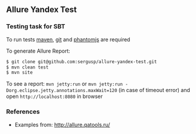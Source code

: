 [phantomjs]: http://phantomjs.org/download.html
[maven]: http://maven.apache.org/
[git]: http://git-scm.com/

## Allure Yandex Test

### Testing task for SBT

To run tests [maven][maven], [git][git] and [phantomjs][phantomjs] are required

To generate Allure Report:

```bash
$ git clone git@github.com:sergusp/allure-yandex-test.git
$ mvn clean test
$ mvn site
```

To see a report: `mvn jetty:run` or `mvn jetty:run -Dorg.eclipse.jetty.annotations.maxWait=120` (in case of timeout error)
 and open `http://localhost:8080` in browser


### References

* Examples from: http://allure.qatools.ru/